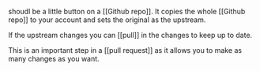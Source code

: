 shoudl be a little button on a [[Github repo]]. It copies the whole [[Github repo]] to your account and sets the original as the upstream.

If the upstream changes you can [[pull]] in the changes to keep up to date.

This is an important step in a [[pull request]] as it allows you to make as many changes as you want.
